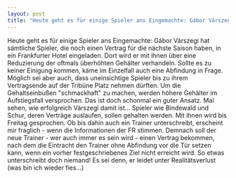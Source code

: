 ```yaml
---
layout: post
title: "Heute geht es für einige Spieler ans Eingemachte: Gábor Várszegi hat sämtliche Spieler, die noch einen Vertrag für die nächste Saison haben, in ein Frankfurter Hotel eingeladen."
---
```


Heute geht es für einige Spieler ans Eingemachte: Gábor Várszegi hat sämtliche Spieler, die noch einen Vertrag für die nächste Saison haben, in ein Frankfurter Hotel eingeladen. Dort wird er mit ihnen über eine Reduzierung der oftmals überhöhten Gehälter verhandeln. Sollte es zu keiner Einigung kommen, käme im Einzelfall auch eine Abfindung in Frage. Möglich sei aber auch, dass uneinsichtige Spieler bis zu ihrem Vertragsende auf der Tribüne Platz nehmen dürften. Um die Gehaltseinbußen "schmackhaft" zu machen, werden höhere Gehälter im Aufstiegsfall versprochen. Das ist doch schonmal ein guter Ansatz. Mal sehen, wie erfolgreich Várszegi damit ist... Spieler wie Bindewald und Schur, deren Verträge auslaufen, sollen gehalten werden. Mit ihnen wird bis Freitag gesprochen. Ob bis dahin auch ein Trainer unterschreibt, erscheint mir fraglich - wenn die Informationen der FR stimmen. Demnach soll der neue Trainer - wer auch immer es sein wird - einen Vertrag bekommen, nach dem die Eintracht den Trainer ohne Abfindung vor die Tür setzen kann, wenn ein vorher festgeschriebenes Ziel nicht erreicht wird. So etwas unterschreibt doch niemand! Es sei denn, er leidet unter Realitätsverlust (was bin ich wieder fies...)
